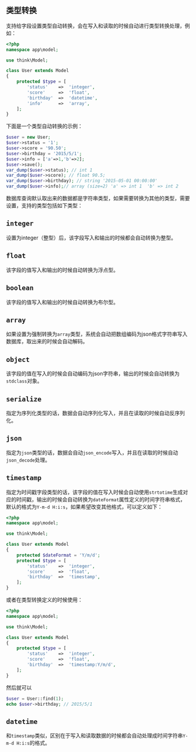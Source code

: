 ## 类型转换

支持给字段设置类型自动转换，会在写入和读取的时候自动进行类型转换处理，例如：

```php
<?php
namespace app\model;

use think\Model;

class User extends Model 
{
    protected $type = [
        'status'    =>  'integer',
        'score'     =>  'float',
        'birthday'  =>  'datetime',
        'info'      =>  'array',
    ];
}
```

下面是一个类型自动转换的示例：

```php
$user = new User;
$user->status = '1';
$user->score = '90.50';
$user->birthday = '2015/5/1';
$user->info = ['a'=>1,'b'=>2];
$user->save();
var_dump($user->status); // int 1
var_dump($user->score); // float 90.5;
var_dump($user->birthday); // string '2015-05-01 00:00:00'
var_dump($user->info);// array (size=2) 'a' => int 1  'b' => int 2
```

数据库查询默认取出来的数据都是字符串类型，如果需要转换为其他的类型，需要设置，支持的类型包括如下类型：

## `integer`

设置为integer（整型）后，该字段写入和输出的时候都会自动转换为整型。

## `float`

该字段的值写入和输出的时候自动转换为浮点型。

## `boolean`

该字段的值写入和输出的时候自动转换为布尔型。

## `array`

如果设置为强制转换为`array`类型，系统会自动把数组编码为json格式字符串写入数据库，取出来的时候会自动解码。

## `object`

该字段的值在写入的时候会自动编码为json字符串，输出的时候会自动转换为`stdclass`对象。

## `serialize`

指定为序列化类型的话，数据会自动序列化写入，并且在读取的时候自动反序列化。

## `json`

指定为`json`类型的话，数据会自动`json_encode`写入，并且在读取的时候自动`json_decode`处理。

## `timestamp`

指定为时间戳字段类型的话，该字段的值在写入时候会自动使用`strtotime`生成对应的时间戳，输出的时候会自动转换为`dateFormat`属性定义的时间字符串格式，默认的格式为`Y-m-d H:i:s`，如果希望改变其他格式，可以定义如下：

```php
<?php
namespace app\model;

use think\Model;

class User extends Model 
{
    protected $dateFormat = 'Y/m/d';
    protected $type = [
        'status'    =>  'integer',
        'score'     =>  'float',
        'birthday'  =>  'timestamp',
    ];
}
```

或者在类型转换定义的时候使用：

```php
<?php
namespace app\model;

use think\Model;

class User extends Model 
{
    protected $type = [
        'status'    =>  'integer',
        'score'     =>  'float',
        'birthday'  =>  'timestamp:Y/m/d',
    ];
}
```

然后就可以

```php
$user = User::find(1);
echo $user->birthday; // 2015/5/1
```

## `datetime`

和`timestamp`类似，区别在于写入和读取数据的时候都会自动处理成时间字符串`Y-m-d H:i:s`的格式。

